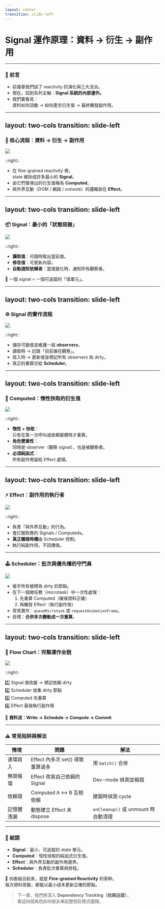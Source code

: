 ```yaml
---
layout: center
transition: slide-left
---
```


# Signal 運作原理：資料 → 衍生 → 副作用
---

### 🧭 前言

<v-clicks>

- 前幾章我們談了 reactivity 的演化與三大流派。
- 現在，回到系列主軸：**Signal 系統的內部運作。**
- 我們要看見：  
  資料如何流動 → 如何產生衍生值 → 最終觸發副作用。

</v-clicks>

---
layout: two-cols
transition: slide-left
---

### 🧩 核心流程：資料 → 衍生 → 副作用

<!-- ![核心流程](https://ithelp.ithome.com.tw/upload/images/20250806/201290201ITMntjbpi.png){class="w-[75%] mx-auto"} -->
<img class="w-[60%] h-full mx-auto" src="https://ithelp.ithome.com.tw/upload/images/20250806/201290201ITMntjbpi.png">

::right::

<v-clicks class="pt-8">

- 在 fine-grained reactivity 裡，  
  state 被拆成許多最小的 **Signal**。
- 由它們推導出的衍生值稱為 **Computed**。
- 與外界互動（DOM / 網路 / console）的邏輯放在 **Effect**。

</v-clicks>

---
layout: two-cols
transition: slide-left
---

### 📦 Signal：最小的「狀態容器」

<!-- ![Signal 結構圖](https://ithelp.ithome.com.tw/upload/images/20250806/20129020moMcickoEs.png){class="w-[70%] mx-auto"} -->
<img class="w-[90%] h-[60%] mx-auto" src="https://ithelp.ithome.com.tw/upload/images/20250806/20129020moMcickoEs.png">

::right::

<v-clicks class="pt-8">

- **讀取值**：可隨時取出當前值。  
- **修改值**：可更新內容。  
- **自動通知依賴者**：當值變化時，通知所有觀察者。

🧠 一個 signal = 一個可追蹤的「值單元」。

</v-clicks>

---
layout: two-cols
transition: slide-left
---

### ⚙️ Signal 的實作流程

<!-- ![Signal 流程](https://ithelp.ithome.com.tw/upload/images/20250806/20129020u1frfN4Spv.png){class="w-[70%] mx-auto"} -->
<img class="w-[90%] mx-auto" src="https://ithelp.ithome.com.tw/upload/images/20250806/20129020u1frfN4Spv.png">

::right::

<v-clicks class="pt-8">

- 儲存可變值並維護一組 **observers**。  
- 讀取時 → 記錄「目前誰在觀察」。  
- 寫入時 → 更新值並標記所有 observers 為 dirty。  
- 真正的重算交給 **Scheduler**。

</v-clicks>

---
layout: two-cols
transition: slide-left
---

### 🧮 Computed：惰性快取的衍生值

<!-- ![Computed 圖](https://ithelp.ithome.com.tw/upload/images/20250806/20129020zZqaUl4vkq.png){class="w-[70%] mx-auto"} -->
<img class="w-[90%] mx-auto" src="https://ithelp.ithome.com.tw/upload/images/20250806/20129020zZqaUl4vkq.png">

::right::

<v-clicks class="pt-8">

- **惰性 + 快取**：  
  只有在第一次呼叫或依賴變髒時才重算。  
- **角色雙重性**：  
  同時是 observer（觀察 signal），也是被觀察者。  
- **必須純函式**：  
  所有副作用留給 Effect 處理。

</v-clicks>

---
layout: two-cols
transition: slide-left
---

### ⚡ Effect：副作用的執行者

<!-- ![Effect 圖](https://ithelp.ithome.com.tw/upload/images/20250806/20129020TzdL2M5JLF.png){class="w-[70%] mx-auto"} -->
<img class="w-[90%] mx-auto" src="https://ithelp.ithome.com.tw/upload/images/20250806/20129020TzdL2M5JLF.png">

::right::

<v-clicks class="pt-8">

- 負責「與外界互動」的行為。  
- 會訂閱對應的 Signals / Computeds。  
- **真正觸發時機**由 Scheduler 控制。  
- 執行純副作用，不回傳值。

</v-clicks>

---

### 🕹️ Scheduler：批次與優先權的守門員

<!-- ![Scheduler 流程](https://ithelp.ithome.com.tw/upload/images/20250806/20129020kh9WF8xNiJ.png){class="w-[75%] mx-auto"} -->
<img class="w-[90%] mx-auto" src="https://ithelp.ithome.com.tw/upload/images/20250806/20129020kh9WF8xNiJ.png">

<v-clicks class="pt-8">

- 接手所有被標為 dirty 的節點。  
- 在下一個微任務（microtask）中一次性處理：
  1. 先重算 Computed（確保資料正確）  
  2. 再觸發 Effect（執行副作用）
- 常見實作：`queueMicrotask` 或 `requestAnimationFrame`。  
- 目標：**合併多次變動成一次重算**。

</v-clicks>

---
layout: two-cols
transition: slide-left
---

### 🔄 Flow Chart：完整運作全貌

<!-- ![Flow chart](https://ithelp.ithome.com.tw/upload/images/20250806/20129020XmFp5wDe8V.png){class="w-[75%] mx-auto"} -->
<img class="w-[60%] h-[80%] mx-auto" src="https://ithelp.ithome.com.tw/upload/images/20250806/20129020XmFp5wDe8V.png">

::right::

<v-clicks class="pt-8">

1️⃣ Signal 值改變 → 標記依賴 dirty  
2️⃣ Scheduler 收集 dirty 節點  
3️⃣ Computed 先重算  
4️⃣ Effect 最後執行副作用  

🧠 **資料流：Write → Schedule → Compute → Commit**

</v-clicks>

---

### ⚠️ 常見陷阱與解法

| 情境 | 問題 | 解法 |
|------|------|------|
| 連環寫入 | Effect 內多次 set() 導致重算過多 | 用 `batch()` 合併 |
| 無限循環 | Effect 改寫自己依賴的 Signal | Dev-mode 偵測並報錯 |
| 依賴環 | Computed A ↔ B 互相依賴 | 建圖時偵測 cycle |
| 記憶體洩漏 | 動態建立 Effect 未 dispose | `onCleanup()` 或 unmount 時自動清理 |

---

### 🧠 結語

<v-clicks>

- **Signal**：最小、可追蹤的 state 單元。  
- **Computed**：惰性快取的純函式衍生值。  
- **Effect**：與外界互動的副作用邊界。  
- **Scheduler**：負責批次重算與排程。  

🧩 四者組合起來，就是 **Fine-grained Reactivity** 的骨幹。  
每次資料改變，都能以最小成本更新正確的節點。

</v-clicks>

<v-click>

> 下一章，我們將深入 **Dependency Tracking（依賴追蹤）**，  
> 看這四個角色如何彼此串起整個反應式圖譜。

</v-click>

